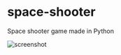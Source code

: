 # space-shooter
Space shooter game made in Python

![screenshot](https://user-images.githubusercontent.com/36606710/146433347-ebb217ac-cffe-499c-b5fc-8b7036d7ab8c.png)
